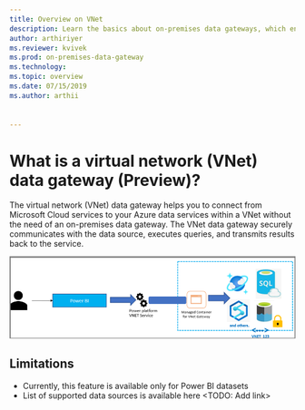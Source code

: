 ```yaml
---
title: Overview on VNet
description: Learn the basics about on-premises data gateways, which enable quick and secure data transfer between on-premises data and several Microsoft cloud services.
author: arthiriyer
ms.reviewer: kvivek
ms.prod: on-premises-data-gateway
ms.technology:
ms.topic: overview
ms.date: 07/15/2019
ms.author: arthii


---
```


# What is a virtual network (VNet) data gateway (Preview)? 

The virtual network (VNet) data gateway helps you to connect from Microsoft Cloud services to your Azure data services within a VNet without the need of an on-premises data gateway. The VNet data gateway securely communicates with the data source, executes queries, and transmits results back to the service. 

![VNet overview](media/vnet-overview.png)

## Limitations
- Currently, this feature is available only for Power BI datasets
- List of supported data sources is available here <TODO: Add link>

